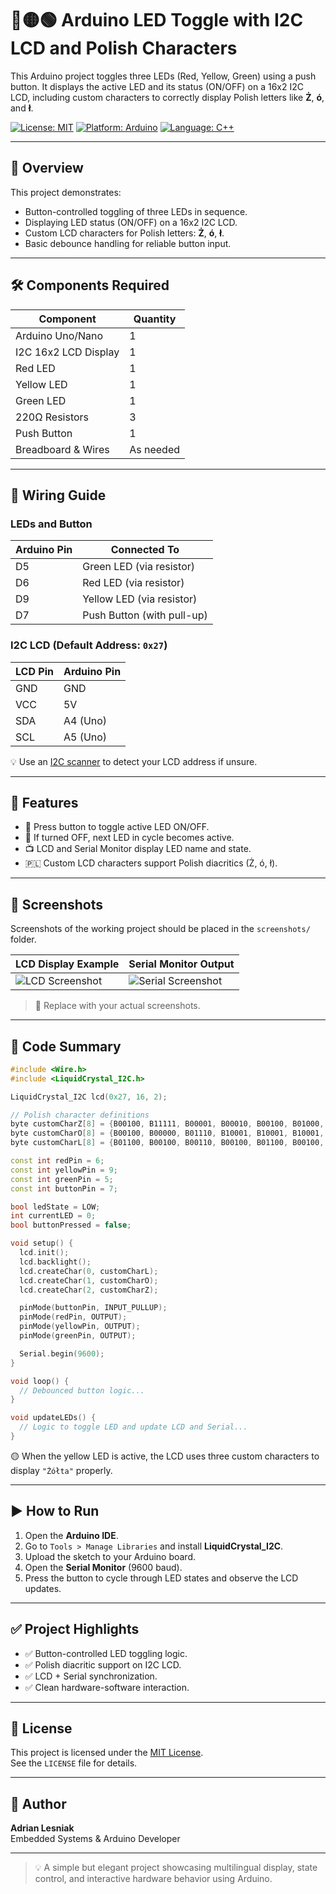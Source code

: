 # 🔴🟡🟢 Arduino LED Toggle with I2C LCD and Polish Characters

This Arduino project toggles three LEDs (Red, Yellow, Green) using a push button. It displays the active LED and its status (ON/OFF) on a 16x2 I2C LCD, including custom characters to correctly display Polish letters like **Ż**, **ó**, and **ł**.

[![License: MIT](https://img.shields.io/badge/License-MIT-blue.svg)](https://opensource.org/licenses/MIT)
[![Platform: Arduino](https://img.shields.io/badge/Platform-Arduino-00979D.svg)](https://www.arduino.cc/)
[![Language: C++](https://img.shields.io/badge/Language-C++-lightgrey.svg)](https://isocpp.org/)

---

## 🧠 Overview

This project demonstrates:

- Button-controlled toggling of three LEDs in sequence.
- Displaying LED status (ON/OFF) on a 16x2 I2C LCD.
- Custom LCD characters for Polish letters: **Ż**, **ó**, **ł**.
- Basic debounce handling for reliable button input.

---

## 🛠️ Components Required

| Component            | Quantity |
|----------------------|----------|
| Arduino Uno/Nano     | 1        |
| I2C 16x2 LCD Display | 1        |
| Red LED              | 1        |
| Yellow LED           | 1        |
| Green LED            | 1        |
| 220Ω Resistors       | 3        |
| Push Button          | 1        |
| Breadboard & Wires   | As needed |

---

## 🔌 Wiring Guide

### LEDs and Button

| Arduino Pin | Connected To              |
|-------------|---------------------------|
| D5          | Green LED (via resistor)  |
| D6          | Red LED (via resistor)    |
| D9          | Yellow LED (via resistor) |
| D7          | Push Button (with pull-up)|

### I2C LCD (Default Address: `0x27`)

| LCD Pin | Arduino Pin |
|---------|-------------|
| GND     | GND         |
| VCC     | 5V          |
| SDA     | A4 (Uno)    |
| SCL     | A5 (Uno)    |

💡 Use an [I2C scanner](https://playground.arduino.cc/Main/I2cScanner/) to detect your LCD address if unsure.

---

## 📄 Features

- 🔘 Press button to toggle active LED ON/OFF.
- 🔁 If turned OFF, next LED in cycle becomes active.
- 📺 LCD and Serial Monitor display LED name and state.
- 🇵🇱 Custom LCD characters support Polish diacritics (Ż, ó, ł).

---

## 📸 Screenshots

Screenshots of the working project should be placed in the `screenshots/` folder.

| LCD Display Example | Serial Monitor Output |
|---------------------|------------------------|
| ![LCD Screenshot](screenshots/lcd.png) | ![Serial Screenshot](screenshots/serial.png) |

> 📝 Replace with your actual screenshots.

---

## 🧾 Code Summary

```cpp
#include <Wire.h>
#include <LiquidCrystal_I2C.h>

LiquidCrystal_I2C lcd(0x27, 16, 2);

// Polish character definitions
byte customCharZ[8] = {B00100, B11111, B00001, B00010, B00100, B01000, B10000, B11111}; // 'Ż'
byte customCharO[8] = {B00100, B00000, B01110, B10001, B10001, B10001, B01110, B00000}; // 'ó'
byte customCharL[8] = {B01100, B00100, B00110, B00100, B01100, B00100, B01110, B00000}; // 'ł'

const int redPin = 6;
const int yellowPin = 9;
const int greenPin = 5;
const int buttonPin = 7;

bool ledState = LOW;
int currentLED = 0;
bool buttonPressed = false;

void setup() {
  lcd.init();
  lcd.backlight();
  lcd.createChar(0, customCharL);
  lcd.createChar(1, customCharO);
  lcd.createChar(2, customCharZ);

  pinMode(buttonPin, INPUT_PULLUP);
  pinMode(redPin, OUTPUT);
  pinMode(yellowPin, OUTPUT);
  pinMode(greenPin, OUTPUT);

  Serial.begin(9600);
}

void loop() {
  // Debounced button logic...
}

void updateLEDs() {
  // Logic to toggle LED and update LCD and Serial...
}
```

🟡 When the yellow LED is active, the LCD uses three custom characters to display `"Żółta"` properly.

---

## ▶️ How to Run

1. Open the **Arduino IDE**.
2. Go to `Tools > Manage Libraries` and install **LiquidCrystal_I2C**.
3. Upload the sketch to your Arduino board.
4. Open the **Serial Monitor** (9600 baud).
5. Press the button to cycle through LED states and observe the LCD updates.

---

## ✅ Project Highlights

- ✅ Button-controlled LED toggling logic.
- ✅ Polish diacritic support on I2C LCD.
- ✅ LCD + Serial synchronization.
- ✅ Clean hardware-software interaction.

---

## 📃 License

This project is licensed under the [MIT License](https://opensource.org/licenses/MIT).  
See the `LICENSE` file for details.

---

## 👤 Author

**Adrian Lesniak**  
Embedded Systems & Arduino Developer

---

> 💡 A simple but elegant project showcasing multilingual display, state control, and interactive hardware behavior using Arduino.
